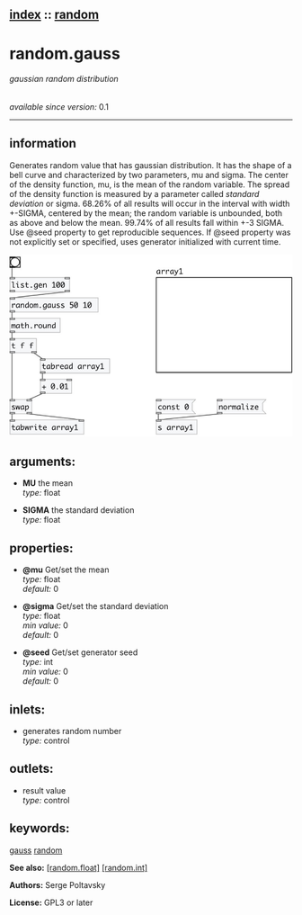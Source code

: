 [index](index.html) :: [random](category_random.html)
---

# random.gauss

###### gaussian random distribution

*available since version:* 0.1

---


## information
Generates random value that has gaussian distribution. It has the shape of a bell
            curve and characterized by two parameters, mu and sigma.
The center of the density function, mu, is the mean of the random variable. The
            spread of the density function is measured by a parameter called *standard deviation*
            or sigma. 68.26% of all results will occur in the interval with width +-SIGMA, centered
            by the mean; the random variable is unbounded, both as above and below the mean.
99.74% of all results fall within +-3 SIGMA.
Use @seed property to get reproducible sequences. If @seed property was not
            explicitly set or specified, uses generator initialized with current time.



[![example](../examples/img/random.gauss.jpg)](../examples/pd/random.gauss.pd)



## arguments:

* **MU**
the mean<br>
_type:_ float<br>

* **SIGMA**
the standard deviation<br>
_type:_ float<br>





## properties:

* **@mu** 
Get/set the mean<br>
_type:_ float<br>
_default:_ 0<br>

* **@sigma** 
Get/set the standard deviation<br>
_type:_ float<br>
_min value:_ 0<br>
_default:_ 0<br>

* **@seed** 
Get/set generator seed<br>
_type:_ int<br>
_min value:_ 0<br>
_default:_ 0<br>



## inlets:

* generates random number<br>
_type:_ control



## outlets:

* result value<br>
_type:_ control



## keywords:

[gauss](keywords/gauss.html)
[random](keywords/random.html)



**See also:**
[\[random.float\]](random.float.html)
[\[random.int\]](random.int.html)




**Authors:** Serge Poltavsky




**License:** GPL3 or later





